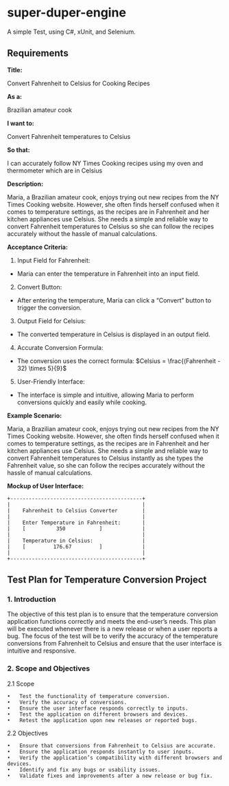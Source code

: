 # super-duper-engine
A simple Test, using C#, xUnit, and Selenium.

## Requirements ##

**Title:**

Convert Fahrenheit to Celsius for Cooking Recipes

**As a:**

Brazilian amateur cook

**I want to:**

Convert Fahrenheit temperatures to Celsius

**So that:**

I can accurately follow NY Times Cooking recipes using my oven and thermometer which are in Celsius

**Description:**

Maria, a Brazilian amateur cook, enjoys trying out new recipes from the NY Times Cooking website. However, she often finds herself confused when it comes to temperature settings, as the recipes are in Fahrenheit and her kitchen appliances use Celsius. She needs a simple and reliable way to convert Fahrenheit temperatures to Celsius so she can follow the recipes accurately without the hassle of manual calculations.

**Acceptance Criteria:**

1.	Input Field for Fahrenheit:
-	Maria can enter the temperature in Fahrenheit into an input field.
2.	Convert Button:
-	After entering the temperature, Maria can click a “Convert” button to trigger the conversion.
3.	Output Field for Celsius:
-	The converted temperature in Celsius is displayed in an output field.
4.	Accurate Conversion Formula:
-	The conversion uses the correct formula: $Celsius = \frac{(Fahrenheit - 32) \times 5}{9}$
5.	User-Friendly Interface:
-	The interface is simple and intuitive, allowing Maria to perform conversions quickly and easily while cooking.

**Example Scenario:**

Maria, a Brazilian amateur cook, enjoys trying out new recipes from the NY Times Cooking website. However, she often finds herself confused when it comes to temperature settings, as the recipes are in Fahrenheit and her kitchen appliances use Celsius. She needs a simple and reliable way to convert Fahrenheit temperatures to Celsius instantly as she types the Fahrenheit value, so she can follow the recipes accurately without the hassle of manual calculations.

**Mockup of User Interface:**

```
+-------------------------------------------+
|                                           |
|    Fahrenheit to Celsius Converter        |
|                                           |
|    Enter Temperature in Fahrenheit:       |
|    [          350           ]             |
|                                           |
|    Temperature in Celsius:                |
|    [         176.67         ]             |
|                                           |
+-------------------------------------------+
```

## Test Plan for Temperature Conversion Project ##

### 1. Introduction ##

The objective of this test plan is to ensure that the temperature conversion application functions correctly and meets the end-user’s needs. This plan will be executed whenever there is a new release or when a user reports a bug. The focus of the test will be to verify the accuracy of the temperature conversions from Fahrenheit to Celsius and ensure that the user interface is intuitive and responsive.

### 2. Scope and Objectives ### 

2.1 Scope

	•	Test the functionality of temperature conversion.
	•	Verify the accuracy of conversions.
	•	Ensure the user interface responds correctly to inputs.
	•	Test the application on different browsers and devices.
	•	Retest the application upon new releases or reported bugs.

2.2 Objectives

	•	Ensure that conversions from Fahrenheit to Celsius are accurate.
	•	Ensure the application responds instantly to user inputs.
	•	Verify the application’s compatibility with different browsers and devices.
	•	Identify and fix any bugs or usability issues.
	•	Validate fixes and improvements after a new release or bug fix.

